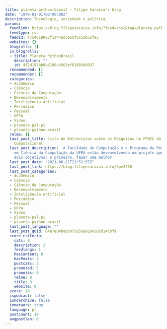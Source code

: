 ```yaml
---
title: planeta-python-brasil – Filipe Saraiva's blog
date: "1970-01-01T00:00:00Z"
description: Tecnologia, sociedade e política.
params:
  feedlink: https://blog.filipesaraiva.info/?feed=rss2&tag=planeta-python-brasil
  feedtype: rss
  feedid: 4754619883f1a44adce5df6152b52fe3
  websites: {}
  blogrolls: []
  in_blogrolls:
  - title: Planeta PythonBrasil
    description: ""
    id: 4f2d1578b8bd180c4563ef81891b0937
  recommended: []
  recommender: []
  categories:
  - Acadêmico
  - Ciência
  - Ciência da Computação
  - Desenvolvimento
  - Inteligência Artificial
  - Periódico
  - Pessoal
  - UFPA
  - Video
  - planeta-psl-pi
  - planeta-python-brasil
  relme: {}
  last_post_title: Ciclo de Entrevistas sobre as Pesquisas no PPGCC da UFPA – Inteligência
    Computacional
  last_post_description: 'A Faculdade de Computação e o Programa de Pós-Graduação
    em Ciência da Computação da UFPA estão desenvolvendo um projeto que pretende atingir
    dois objetivos: o primeiro, fazer uma melhor'
  last_post_date: "2021-06-21T21:51:57Z"
  last_post_link: https://blog.filipesaraiva.info/?p=2250
  last_post_categories:
  - Acadêmico
  - Ciência
  - Ciência da Computação
  - Desenvolvimento
  - Inteligência Artificial
  - Periódico
  - Pessoal
  - UFPA
  - Video
  - planeta-psl-pi
  - planeta-python-brasil
  last_post_language: ""
  last_post_guid: 64a7e04be8c075856a9296c86d14cbfa
  score_criteria:
    cats: 0
    description: 3
    feedlangs: 1
    hasContent: 0
    hasPosts: 3
    postcats: 3
    promoted: 5
    promotes: 0
    relme: 0
    title: 3
    website: 0
  score: 18
  ispodcast: false
  isnoarchive: false
  innetwork: true
  language: pt
  postcount: 10
  avgpostlen: 0
---
```

